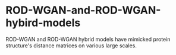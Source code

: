 # ROD-WGAN-and-ROD-WGAN-hybird-models
ROD-WGAN and ROD-WGAN hybrid models have mimicked protein structure's distance matrices on various large scales.
